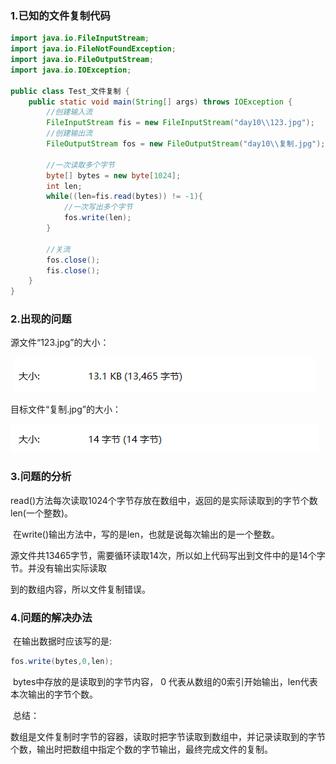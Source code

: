 ### 1.已知的文件复制代码

```java
import java.io.FileInputStream;
import java.io.FileNotFoundException;
import java.io.FileOutputStream;
import java.io.IOException;

public class Test_文件复制 {
    public static void main(String[] args) throws IOException {
        //创建输入流
        FileInputStream fis = new FileInputStream("day10\\123.jpg");
        //创建输出流
        FileOutputStream fos = new FileOutputStream("day10\\复制.jpg");

        //一次读取多个字节
        byte[] bytes = new byte[1024];
        int len;
        while((len=fis.read(bytes)) != -1){
            //一次写出多个字节
            fos.write(len);
        }

        //关流
        fos.close();
        fis.close();
    }
}
```

### 2.出现的问题

源文件“123.jpg”的大小：

​	                             ![](img\1.jpg)

目标文件“复制.jpg”的大小：

![](img\2.jpg)

### 3.问题的分析

​	read()方法每次读取1024个字节存放在数组中，返回的是实际读取到的字节个数len(一个整数)。

​	在write()输出方法中，写的是len，也就是说每次输出的是一个整数。

​	源文件共13465字节，需要循环读取14次，所以如上代码写出到文件中的是14个字节。并没有输出实际读取

到的数组内容，所以文件复制错误。



### 4.问题的解决办法

​	在输出数据时应该写的是:

```java
fos.write(bytes,0,len);
```

​	bytes中存放的是读取到的字节内容， 0 代表从数组的0索引开始输出，len代表本次输出的字节个数。

​	总结：

​	数组是文件复制时字节的容器，读取时把字节读取到数组中，并记录读取到的字节个数，输出时把数组中指定个数的字节输出，最终完成文件的复制。